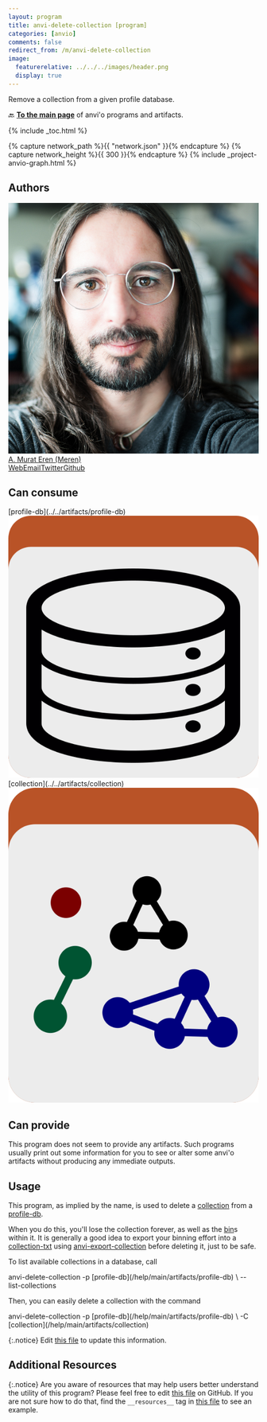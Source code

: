 ```yaml
---
layout: program
title: anvi-delete-collection [program]
categories: [anvio]
comments: false
redirect_from: /m/anvi-delete-collection
image:
  featurerelative: ../../../images/header.png
  display: true
---
```


Remove a collection from a given profile database.

🔙 **[To the main page](../../)** of anvi'o programs and artifacts.


{% include _toc.html %}
<div id="svg" class="subnetwork"></div>
{% capture network_path %}{{ "network.json" }}{% endcapture %}
{% capture network_height %}{{ 300 }}{% endcapture %}
{% include _project-anvio-graph.html %}


## Authors

<div class="anvio-person"><div class="anvio-person-info"><div class="anvio-person-photo"><img class="anvio-person-photo-img" src="../../images/authors/meren.jpg" /></div><div class="anvio-person-info-box"><a href="/people/meren" target="_blank"><span class="anvio-person-name">A. Murat Eren (Meren)</span></a><div class="anvio-person-social-box"><a href="http://meren.org" class="person-social" target="_blank"><i class="fa fa-fw fa-home"></i>Web</a><a href="mailto:a.murat.eren@gmail.com" class="person-social" target="_blank"><i class="fa fa-fw fa-envelope-square"></i>Email</a><a href="http://twitter.com/merenbey" class="person-social" target="_blank"><i class="fa fa-fw fa-twitter-square"></i>Twitter</a><a href="http://github.com/meren" class="person-social" target="_blank"><i class="fa fa-fw fa-github"></i>Github</a></div></div></div></div>



## Can consume


<p style="text-align: left" markdown="1"><span class="artifact-r">[profile-db](../../artifacts/profile-db) <img src="../../images/icons/DB.png" class="artifact-icon-mini" /></span> <span class="artifact-r">[collection](../../artifacts/collection) <img src="../../images/icons/COLLECTION.png" class="artifact-icon-mini" /></span></p>


## Can provide


This program does not seem to provide any artifacts. Such programs usually print out some information for you to see or alter some anvi'o artifacts without producing any immediate outputs.


## Usage


This program, as implied by the name, is used to delete a <span class="artifact-n">[collection](/help/main/artifacts/collection)</span> from a <span class="artifact-n">[profile-db](/help/main/artifacts/profile-db)</span>. 

When you do this, you'll lose the collection forever, as well as the <span class="artifact-n">[bin](/help/main/artifacts/bin)</span>s within it. It is generally a good idea to export your binning effort into a <span class="artifact-n">[collection-txt](/help/main/artifacts/collection-txt)</span> using <span class="artifact-p">[anvi-export-collection](/help/main/programs/anvi-export-collection)</span> before deleting it, just to be safe. 

To list available collections in a database, call 

<div class="codeblock" markdown="1">
anvi&#45;delete&#45;collection &#45;p <span class="artifact&#45;n">[profile&#45;db](/help/main/artifacts/profile&#45;db)</span> \
                       &#45;&#45;list&#45;collections
</div>

Then, you can easily delete a collection with the command

<div class="codeblock" markdown="1">
anvi&#45;delete&#45;collection &#45;p <span class="artifact&#45;n">[profile&#45;db](/help/main/artifacts/profile&#45;db)</span> \
                       &#45;C <span class="artifact&#45;n">[collection](/help/main/artifacts/collection)</span>
</div>


{:.notice}
Edit [this file](https://github.com/merenlab/anvio/tree/master/anvio/docs/programs/anvi-delete-collection.md) to update this information.


## Additional Resources



{:.notice}
Are you aware of resources that may help users better understand the utility of this program? Please feel free to edit [this file](https://github.com/merenlab/anvio/tree/master/bin/anvi-delete-collection) on GitHub. If you are not sure how to do that, find the `__resources__` tag in [this file](https://github.com/merenlab/anvio/blob/master/bin/anvi-interactive) to see an example.
